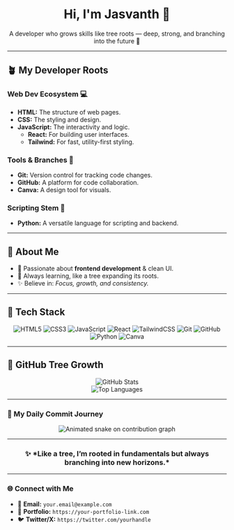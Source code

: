 <h1 align="center">Hi, I'm Jasvanth 👋</h1>
<p align="center">A developer who grows skills like tree roots — deep, strong, and branching into the future 🌳</p>

---

## 🪴 My Developer Roots

### **Web Dev Ecosystem** 💻
* **HTML:** The structure of web pages.
* **CSS:** The styling and design.
* **JavaScript:** The interactivity and logic.
    * **React:** For building user interfaces.
    * **Tailwind:** For fast, utility-first styling.

### **Tools & Branches** 🔧
* **Git:** Version control for tracking code changes.
* **GitHub:** A platform for code collaboration.
* **Canva:** A design tool for visuals.

### **Scripting Stem** 🐍
* **Python:** A versatile language for scripting and backend.

---

## 🌟 About Me
- 🚀 Passionate about **frontend development** & clean UI.
- 🌱 Always learning, like a tree expanding its roots.
- ✨ Believe in: *Focus, growth, and consistency.*

---

## 🔧 Tech Stack
<p align="center">
  <img alt="HTML5" src="https://img.shields.io/badge/HTML5-E34F26?style=for-the-badge&logo=html5&logoColor=white"/>
  <img alt="CSS3" src="https://img.shields.io/badge/CSS3-1572B6?style=for-the-badge&logo=css3&logoColor=white"/>
  <img alt="JavaScript" src="https://img.shields.io/badge/JavaScript-F7DF1E?style=for-the-badge&logo=javascript&logoColor=black"/>
  <img alt="React" src="https://img.shields.io/badge/React-61DAFB?style=for-the-badge&logo=react&logoColor=black"/>
  <img alt="TailwindCSS" src="https://img.shields.io/badge/TailwindCSS-38B2AC?style=for-the-badge&logo=tailwindcss&logoColor=white"/>
  <img alt="Git" src="https://img.shields.io/badge/Git-F05032?style=for-the-badge&logo=git&logoColor=white"/>
  <img alt="GitHub" src="https://img.shields.io/badge/GitHub-181717?style=for-the-badge&logo=github&logoColor=white"/>
  <img alt="Python" src="https://img.shields.io/badge/Python-3776AB?style=for-the-badge&logo=python&logoColor=white"/>
  <img alt="Canva" src="https://img.shields.io/badge/Canva-00C4CC?style=for-the-badge&logo=canva&logoColor=white"/>
</p>

---

## 🌳 GitHub Tree Growth
<div align="center">
  <img alt="GitHub Stats" src="https://github-readme-stats.vercel.app/api?username=Jasvanth78&show_icons=true&theme=forest"/>
  <br/>
  <img alt="Top Languages" src="https://github-readme-stats.vercel.app/api/top-langs/?username=Jasvanth78&layout=compact&theme=forest"/>
</div>

---
### 🚂 My Daily Commit Journey
<p align="center">
  <img src="https://raw.githubusercontent.com/Jasvanth78/Jasvanth78/output/github-contribution-grid-snake.svg" alt="Animated snake on contribution graph" />
</p>

---
<h3 align="center">✨ *Like a tree, I’m rooted in fundamentals but always branching into new horizons.*</h3>

---

### 🌐 Connect with Me
- 📧 **Email:** `your.email@example.com`
- 🔗 **Portfolio:** `https://your-portfolio-link.com`
- 🐦 **Twitter/X:** `https://twitter.com/yourhandle`
